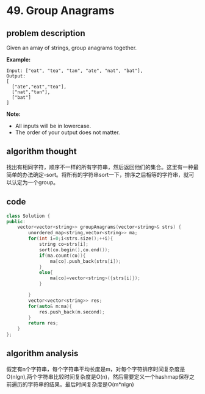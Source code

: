 # 49. Group Anagrams

## problem description

Given an array of strings, group anagrams together.

**Example:**

```text
Input: ["eat", "tea", "tan", "ate", "nat", "bat"],
Output:
[
  ["ate","eat","tea"],
  ["nat","tan"],
  ["bat"]
]
```

**Note:**

* All inputs will be in lowercase.
* The order of your output does not matter.

## algorithm thought

找出有相同字符，顺序不一样的所有字符串，然后返回他们的集合。这里有一种最简单的办法确定-sort。将所有的字符串sort一下，排序之后相等的字符串，就可以认定为一个group。

## code

```cpp
class Solution {
public:
    vector<vector<string>> groupAnagrams(vector<string>& strs) {
        unordered_map<string,vector<string>> ma;
        for(int i=0;i<strs.size();++i){
            string co=strs[i];
            sort(co.begin(),co.end());
            if(ma.count(co)){
                ma[co].push_back(strs[i]);
            }
            else{
                ma[co]=vector<string>({strs[i]});
            }

        }
        vector<vector<string>> res;
        for(auto& m:ma){
            res.push_back(m.second);
        }
        return res;
    }
};
```

## algorithm analysis

假定有n个字符串，每个字符串平均长度是m，对每个字符排序时间复杂度是O\(nlgn\),两个字符串比较时间复杂度是O\(n\)，然后需要定义一个hashmap保存之前遍历的字符串的结果。最后时间复杂度是O\(m\*nlgn\)

